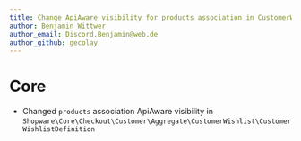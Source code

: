 ```yaml
---
title: Change ApiAware visibility for products association in CustomerWishlist
author: Benjamin Wittwer
author_email: Discord.Benjamin@web.de
author_github: gecolay
---
```

# Core
* Changed `products` association ApiAware visibility in `Shopware\Core\Checkout\Customer\Aggregate\CustomerWishlist\CustomerWishlistDefinition`
